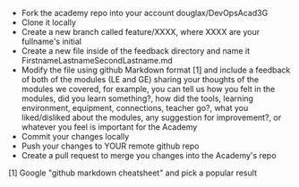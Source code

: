 * Fork the academy repo into your account douglax/DevOpsAcad3G
* Clone it locally
* Create a new branch called feature/XXXX, where XXXX are your fullname's initial
* Create a new file inside of the feedback directory and name it FirstnameLastnameSecondLastname.md
* Modify the file using github Markdown format [1] and include a feedback of both of the modules (LE and GE) sharing your thoughts of the modules we covered, for example, you can tell us how you felt in the modules, did you learn something?, how did the tools, learning environment, equipment, connections, teacher go?, what you liked/disliked about the modules, any suggestion for improvement?, or whatever you feel is important for the Academy
* Commit your changes locally
* Push your changes to YOUR remote github repo
* Create a pull request to merge you changes into the Academy's repo 


[1] Google "github markdown cheatsheet" and pick a popular result
